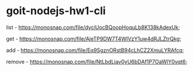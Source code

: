 # goit-nodejs-hw1-cli

list - https://monosnap.com/file/dyciUocBQoopHoquLb8K138kAdexUk;

get - https://monosnap.com/file/AjeTP9DW7T4WIVzY1uw4dRJLZtrQkg;

add - https://monosnap.com/file/Eq9SgznORstB94cLhCZ2XmuLYRAfcq;

remove - https://monosnap.com/file/NtLbdLjav0yU6bDAf1P7OaWlY0vqt6;
